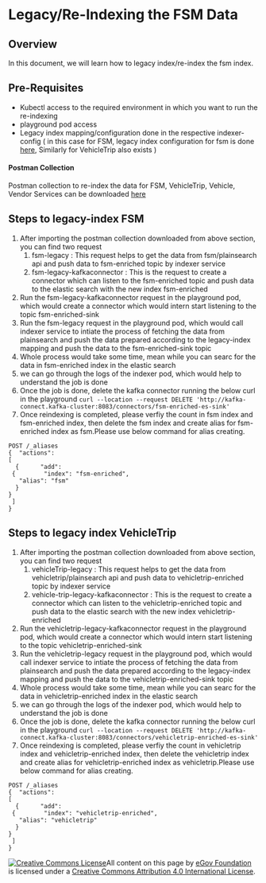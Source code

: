 # Legacy/Re-Indexing the FSM Data

## Overview

In this document, we will learn how to legacy index/re-index the fsm index.

## Pre-Requisites

* Kubectl access to the required environment in which you want to run the re-indexing
* playground pod access
* Legacy index mapping/configuration done in the respective indexer-config ( in this case for FSM, legacy index configuration for fsm is done [here](https://github.com/egovernments/configs/blob/8149b5a799aa0413b26f02c56c1bea58da6210bb/egov-indexer/egov-fsm.yml#L172), Similarly for VehicleTrip also exists )

#### Postman Collection <a href="#postman-collection" id="postman-collection"></a>

Postman collection to re-index the data for FSM, VehicleTrip, Vehicle, Vendor Services can be downloaded [here](https://www.getpostman.com/collections/c94923b02c20ab6d7db1)

## Steps to legacy-index FSM

1. After importing the postman collection downloaded from above section, you can find two request
   1. fsm-legacy : This request helps to get the data from fsm/plainsearch api and push data to fsm-enriched topic by indexer service
   2. fsm-legacy-kafkaconnector : This is the request to create a connector which can listen to the fsm-enriched topic and push data to the elastic search with the new index fsm-enriched
2. Run the fsm-legacy-kafkaconnector request in the playground pod, which would create a connector which would intern start listening to the topic fsm-enriched-sink
3. Run the fsm-legacy request in the playground pod, which would call indexer service to intiate the process of fetching the data from plainsearch and push the data prepared according to the legacy-index mapping and push the data to the fsm-enriched-sink topic
4. Whole process would take some time, mean while you can searc for the data in fsm-enriched index in the elastic search
5. we can go through the logs of the indexer pod, which would help to understand the job is done
6. Once the job is done, delete the kafka connector running the below curl in the playground `curl --location --request DELETE 'http://kafka-connect.kafka-cluster:8083/connectors/fsm-enriched-es-sink'`
7. Once reindexing is completed, please verfiy the count in fsm index and fsm-enriched index, then delete the fsm index and create alias for fsm-enriched index as fsm.Please use below command for alias creating.

```
POST /_aliases
{  "actions":
[  
  {      "add":
 {        "index": "fsm-enriched",    
   "alias": "fsm"    
  }    
}
 ]
}
```

## Steps to legacy index VehicleTrip

1. After importing the postman collection downloaded from above section, you can find two request
   1. vehicleTrip-legacy : This request helps to get the data from vehicletrip/plainsearch api and push data to vehicletrip-enriched topic by indexer service
   2. vehicle-trip-legacy-kafkaconnector : This is the request to create a connector which can listen to the vehicletrip-enriched topic and push data to the elastic search with the new index vehicletrip-enriched
2. Run the vehicletrip-legacy-kafkaconnector request in the playground pod, which would create a connector which would intern start listening to the topic vehicletrip-enriched-sink
3. Run the vehicletrip-legacy request in the playground pod, which would call indexer service to intiate the process of fetching the data from plainsearch and push the data prepared according to the legacy-index mapping and push the data to the vehicletrip-enriched-sink topic
4. Whole process would take some time, mean while you can searc for the data in vehicletrip-enriched index in the elastic search
5. we can go through the logs of the indexer pod, which would help to understand the job is done
6. Once the job is done, delete the kafka connector running the below curl in the playground `curl --location --request DELETE 'http://kafka-connect.kafka-cluster:8083/connectors/vehicletrip-enriched-es-sink'`
7. Once reindexing is completed, please verfiy the count in vehicletrip index and vehicletrip-enriched index, then delete the vehicletrip index and create alias for vehicletrip-enriched index as vehicletrip.Please use below command for alias creating.

```
POST /_aliases
{  "actions":
[  
  {      "add":
 {        "index": "vehicletrip-enriched",    
   "alias": "vehicletrip"    
  }    
}
 ]
}
```

[![Creative Commons License](https://i.creativecommons.org/l/by/4.0/80x15.png)](http://creativecommons.org/licenses/by/4.0/)All content on this page by [eGov Foundation ](https://egov.org.in/)is licensed under a [Creative Commons Attribution 4.0 International License](http://creativecommons.org/licenses/by/4.0/).
